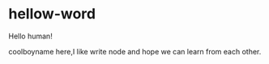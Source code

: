 # hellow-word
Hello human!

coolboyname here,I like write node and hope we can learn from each other. 
